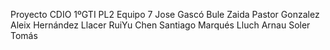 Proyecto CDIO 1ºGTI
PL2 Equipo 7
Jose Gascó Bule
Zaida Pastor Gonzalez
Aleix Hernández Llacer
RuiYu Chen
Santiago Marqués Lluch
Arnau Soler Tomás